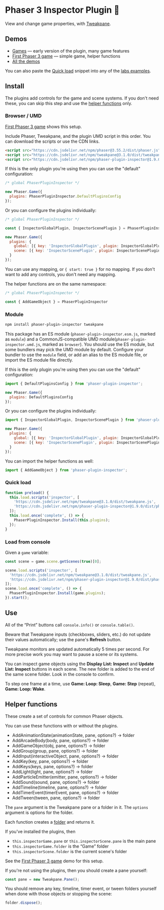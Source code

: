 Phaser 3 Inspector Plugin 🧐
=========================

View and change game properties, with [Tweakpane](https://cocopon.github.io/tweakpane/).

Demos
-----

- [Games](http://phaser-plugin-inspector.surge.sh/index.html?dir=games/) — early version of the plugin, many game features
- [First Phaser 3 game](https://codepen.io/samme/pen/YzxbMBV?editors=0010) — simple game, helper functions
- [All the demos](https://codepen.io/collection/LPeVMY)

You can also paste the [Quick load](#quick-load) snippet into any of the [labs examples](https://labs.phaser.io).

Install
-------

The plugins add controls for the game and scene systems. If you don't need these, you can skip this step and use the [helper functions](#helper-functions) only.

### Browser / UMD

[First Phaser 3 game](https://codepen.io/samme/pen/YzxbMBV?editors=0010) shows this setup.

Include Phaser, Tweakpane, and the plugin UMD script in this order. You can download the scripts or use the CDN links.

```html
<script src="https://cdn.jsdelivr.net/npm/phaser@3.55.2/dist/phaser.js"></script>
<script src="https://cdn.jsdelivr.net/npm/tweakpane@3.1.0/dist/tweakpane.js"></script>
<script src="https://cdn.jsdelivr.net/npm/phaser-plugin-inspector@1.9.0/dist/phaser-plugin-inspector.umd.js"></script>
```

If this is the only plugin you're using then you can use the "default" configuration:

```js
/* global PhaserPluginInspector */

new Phaser.Game({
  plugins: PhaserPluginInspector.DefaultPluginsConfig
});
```

Or you can configure the plugins individually:

```js
/* global PhaserPluginInspector */

const { InspectorGlobalPlugin, InspectorScenePlugin } = PhaserPluginInspector;

new Phaser.Game({
  plugins: {
    global: [{ key: 'InspectorGlobalPlugin', plugin: InspectorGlobalPlugin, mapping: 'inspectorGame' }],
    scene: [{ key: 'InspectorScenePlugin', plugin: InspectorScenePlugin, mapping: 'inspectorScene' }]
  }
});
```

You can use any mapping, or `{ start: true }` for no mapping. If you don't want to add any controls, you don't need any mapping.

The helper functions are on the same namespace:

```js
/* global PhaserPluginInspector */

const { AddGameObject } = PhaserPluginInspector
```

### Module

```sh
npm install phaser-plugin-inspector tweakpane
```

This package has an ES module (`phaser-plugin-inspector.esm.js`, marked as `module`) and a CommonJS-compatible UMD module(`phaser-plugin-inspector.umd.js`, marked as `browser`). You should use the ES module, but some bundlers may pick the UMD module by default. Configure your bundler to use the `module` field, or add an alias to the ES module file, or import the ES module file directly.

If this is the only plugin you're using then you can use the "default" configuration:

```js
import { DefaultPluginsConfig } from 'phaser-plugin-inspector';

new Phaser.Game({
  plugins: DefaultPluginsConfig
});
```

Or you can configure the plugins individually:

```js
import { InspectorGlobalPlugin, InspectorScenePlugin } from 'phaser-plugin-inspector';

new Phaser.Game({
  plugins: {
    global: [{ key: 'InspectorGlobalPlugin', plugin: InspectorGlobalPlugin, mapping: 'inspectorGame' }],
    scene: [{ key: 'InspectorScenePlugin', plugin: InspectorScenePlugin, mapping: 'inspectorScene' }]
  }
});
```

You can import the helper functions as well:

```js
import { AddGameObject } from 'phaser-plugin-inspector';
```

### Quick load

```js
function preload() {
  this.load.scripts('inspector', [
    'https://cdn.jsdelivr.net/npm/tweakpane@3.1.0/dist/tweakpane.js',
    'https://cdn.jsdelivr.net/npm/phaser-plugin-inspector@1.9.0/dist/phaser-plugin-inspector.umd.js',
  ]);
  this.load.once('complete', () => {
    PhaserPluginInspector.Install(this.plugins);
  });
}
```

### Load from console

Given a `game` variable:

```js
const scene = game.scene.getScenes(true)[0];

scene.load.scripts('inspector', [
  'https://cdn.jsdelivr.net/npm/tweakpane@3.1.0/dist/tweakpane.js',
  'https://cdn.jsdelivr.net/npm/phaser-plugin-inspector@1.9.0/dist/phaser-plugin-inspector.umd.js',
]);
scene.load.once('complete', () => {
  PhaserPluginInspector.Install(game.plugins);
}).start();
```

Use
---

All of the “Print” buttons call `console.info()` or `console.table()`.

Beware that Tweakpane inputs (checkboxes, sliders, etc.) do not update their values automatically; use the pane's **Refresh** button.

Tweakpane monitors are updated automatically 5 times per second. For more precise work you may want to pause a scene or its systems.

You can inspect game objects using the **Display List: Inspect** and **Update List: Inspect** buttons in each scene. The new folder is added to the end of the same scene folder. Look in the console to confirm.

To step one frame at a time, use **Game: Loop: Sleep**, **Game: Step** (repeat), **Game: Loop: Wake**.

Helper functions
----------------

These create a set of controls for common Phaser objects.

You can use these functions with or without the plugins.

- AddAnimationState(animationState, pane, options?) → folder
- AddArcadeBody(body, pane, options?) → folder
- AddGameObject(obj, pane, options?) → folder
- AddGroup(group, pane, options?) → folder
- AddInput(interactiveObject, pane, options?) → folder
- AddKey(key, pane, options?) → folder
- AddKeys(keys, pane, options?) → folder
- AddLight(light, pane, options?) → folder
- AddParticleEmitter(emitter, pane, options?) → folder
- AddSound(sound, pane, options?) → folder
- AddTimeline(timeline, pane, options?) → folder
- AddTimerEvent(timerEvent, pane, options?) → folder
- AddTween(tween, pane, options?) → folder

The `pane` argument is the Tweakpane pane or a folder in it. The `options` argument is options for the folder.

Each function creates a [folder](https://cocopon.github.io/tweakpane/ui-components.html#folder) and returns it.

If you've installed the plugins, then

- `this.inspectorGame.pane` or `this.inspectorScene.pane` is the main pane
- `this.inspectorGame.folder` is the “Game” folder
- `this.inspectorScene.folder` is the current scene's folder

See the [First Phaser 3 game](https://codepen.io/samme/pen/YzxbMBV?editors=0010) demo for this setup.

If you're not using the plugins, then you should create a pane yourself:

```js
const pane = new Tweakpane.Pane();
```

You should remove any key, timeline, timer event, or tween folders yourself when done with those objects or stopping the scene:

```js
folder.dispose();
```
